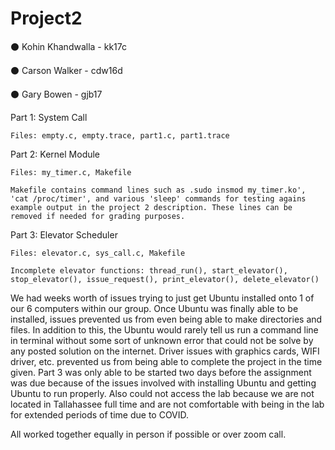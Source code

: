 # Project2

⚫ Kohin Khandwalla - kk17c

⚫ Carson Walker - cdw16d

⚫ Gary Bowen - gjb17

Part 1: System Call 

    Files: empty.c, empty.trace, part1.c, part1.trace

Part 2: Kernel Module

    Files: my_timer.c, Makefile

    Makefile contains command lines such as .sudo insmod my_timer.ko', 'cat /proc/timer', and various 'sleep' commands for testing agains example output in the project 2 description. These lines can be removed if needed for grading purposes.

Part 3: Elevator Scheduler 

    Files: elevator.c, sys_call.c, Makefile

    Incomplete elevator functions: thread_run(), start_elevator(), stop_elevator(), issue_request(), print_elevator(), delete_elevator()


We had weeks worth of issues trying to just get Ubuntu installed onto 1 of our 6 computers within our group. Once Ubuntu was finally able to be installed, issues prevented us from even being able to make directories and files. In addition to this, the Ubuntu would rarely tell us run a command line in terminal without some sort of unknown error that could not be solve by any posted solution on the internet. Driver issues with graphics cards, WIFI driver, etc. prevented us from being able to complete the project in the time given. Part 3 was only able to be started two days before the assignment was due because of the issues involved with installing Ubuntu and getting Ubuntu to run properly. Also could not access the lab because we are not located in Tallahassee full time and are not comfortable with being in the lab for extended periods of time due to COVID.

All worked together equally in person if possible or over zoom call.